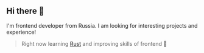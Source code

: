 ## Hi there 👋
I'm frontend developer from Russia. I am looking for interesting projects and experience!

>Right now learning [Rust](https://www.rust-lang.org) and improving skills of frontend 🙂
